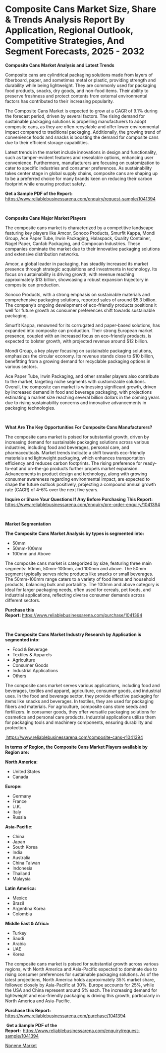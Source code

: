 <p><h1>Composite Cans Market Size, Share & Trends Analysis Report By Application, Regional Outlook, Competitive Strategies, And Segment Forecasts, 2025 - 2032</h1></p><p><strong>Composite Cans Market Analysis and Latest Trends</strong></p>
<p><p>Composite cans are cylindrical packaging solutions made from layers of fiberboard, paper, and sometimes metal or plastic, providing strength and durability while being lightweight. They are commonly used for packaging food products, snacks, dry goods, and non-food items. Their ability to preserve freshness and protect contents from external environmental factors has contributed to their increasing popularity.</p><p>The Composite Cans Market is expected to grow at a CAGR of 9.1% during the forecast period, driven by several factors. The rising demand for sustainable packaging solutions is propelling manufacturers to adopt composite cans, as they are often recyclable and offer lower environmental impact compared to traditional packaging. Additionally, the growing trend of convenience foods and snacks is boosting the demand for composite cans due to their efficient storage capabilities.</p><p>Latest trends in the market include innovations in design and functionality, such as tamper-evident features and resealable options, enhancing user convenience. Furthermore, manufacturers are focusing on customization to cater to specific industries and consumer preferences. As sustainability takes center stage in global supply chains, composite cans are shaping up to be a preferred choice for many brands keen on reducing their carbon footprint while ensuring product safety.</p></p>
<p><strong>Get a Sample PDF of the Report:&nbsp;</strong> <a href="https://www.reliablebusinessarena.com/enquiry/request-sample/1041394?utm_campaign=1990&utm_medium=2&utm_source=Github&utm_content=ia&utm_term=31032025&utm_id=composite-cans">https://www.reliablebusinessarena.com/enquiry/request-sample/1041394</a></p>
<p>&nbsp;</p>
<p><strong>Composite Cans Major Market Players</strong></p>
<p><p>The composite cans market is characterized by a competitive landscape featuring key players like Amcor, Sonoco Products, Smurfit Kappa, Mondi Group, Ace Paper Tube, Irwin Packaging, Halaspack, Quality Container, Nagel Paper, Canfab Packaging, and Compocan Industries. These companies dominate the market due to their innovative packaging solutions and extensive distribution networks.</p><p>Amcor, a global leader in packaging, has steadily increased its market presence through strategic acquisitions and investments in technology. Its focus on sustainability is driving growth, with revenue reaching approximately $13 billion, showcasing a robust expansion trajectory in composite can production.</p><p>Sonoco Products, with a strong emphasis on sustainable materials and comprehensive packaging solutions, reported sales of around $5.3 billion. The company’s ongoing development of eco-friendly products positions it well for future growth as consumer preferences shift towards sustainable packaging.</p><p>Smurfit Kappa, renowned for its corrugated and paper-based solutions, has expanded into composite can production. Their strong European market presence, coupled with an increased focus on eco-friendly products, is expected to bolster growth, with projected revenue around $12 billion.</p><p>Mondi Group, a key player focusing on sustainable packaging solutions, emphasizes the circular economy. Its revenue stands close to $10 billion, benefitting from a growing demand for recyclable packaging options in various sectors.</p><p>Ace Paper Tube, Irwin Packaging, and other smaller players also contribute to the market, targeting niche segments with customizable solutions. Overall, the composite can market is witnessing significant growth, driven by increased demand in food and beverage packaging, with projections estimating a market size reaching several billion dollars in the coming years due to rising sustainability concerns and innovative advancements in packaging technologies.</p></p>
<p>&nbsp;</p>
<p><strong>What Are The Key Opportunities For Composite Cans Manufacturers?</strong></p>
<p><p>The composite cans market is poised for substantial growth, driven by increasing demand for sustainable packaging solutions across various industries, including food and beverages, personal care, and pharmaceuticals. Market trends indicate a shift towards eco-friendly materials and lightweight packaging, which enhances transportation efficiency and reduces carbon footprints. The rising preference for ready-to-eat and on-the-go products further propels market expansion. Advancements in product design and technology, along with growing consumer awareness regarding environmental impact, are expected to shape the future outlook positively, projecting a compound annual growth rate (CAGR) of 4-6% over the next five years.</p></p>
<p><strong>Inquire or Share Your Questions If Any Before Purchasing This Report:</strong> <a href="https://www.reliablebusinessarena.com/enquiry/pre-order-enquiry/1041394?utm_campaign=1990&utm_medium=2&utm_source=Github&utm_content=ia&utm_term=31032025&utm_id=composite-cans">https://www.reliablebusinessarena.com/enquiry/pre-order-enquiry/1041394</a></p>
<p>&nbsp;</p>
<p><strong>Market Segmentation</strong></p>
<p><strong>The Composite Cans Market Analysis by types is segmented into:</strong></p>
<p><ul><li>50mm</li><li>50mm-100mm</li><li>100mm and Above</li></ul></p>
<p><p>The composite cans market is categorized by size, featuring three main segments: 50mm, 50mm-100mm, and 100mm and above. The 50mm segment typically serves niche products like snacks or small beverages. The 50mm-100mm range caters to a variety of food items and household products, balancing bulk and portability. The 100mm and above category is ideal for larger packaging needs, often used for cereals, pet foods, and industrial applications, reflecting diverse consumer demands across different sectors.</p></p>
<p><strong>Purchase this Report:&nbsp;</strong><a href="https://www.reliablebusinessarena.com/purchase/1041394?utm_campaign=1990&utm_medium=2&utm_source=Github&utm_content=ia&utm_term=31032025&utm_id=composite-cans">https://www.reliablebusinessarena.com/purchase/1041394</a></p>
<p>&nbsp;</p>
<p><strong>The Composite Cans Market Industry Research by Application is segmented into:</strong></p>
<p><ul><li>Food & Beverage</li><li>Textiles & Apparels</li><li>Agriculture</li><li>Consumer Goods</li><li>Industrial Applications</li><li>Others</li></ul></p>
<p><p>The composite cans market serves various applications, including food and beverages, textiles and apparel, agriculture, consumer goods, and industrial uses. In the food and beverage sector, they provide effective packaging for items like snacks and beverages. In textiles, they are used for packaging fibers and materials. For agriculture, composite cans store seeds and fertilizers. In consumer goods, they offer versatile packaging solutions for cosmetics and personal care products. Industrial applications utilize them for packaging tools and machinery components, ensuring durability and protection.</p></p>
<p><a href="https://www.reliablebusinessarena.com/composite-cans-r1041394?utm_campaign=1990&utm_medium=2&utm_source=Github&utm_content=ia&utm_term=31032025&utm_id=composite-cans">&nbsp;https://www.reliablebusinessarena.com/composite-cans-r1041394</a></p>
<p><strong>In terms of Region, the Composite Cans Market Players available by Region are:</strong></p>
<p>
    <p> <strong> North America: </strong>
        <ul>
            <li>United States</li>
            <li>Canada</li>
        </ul>
        </p> 
    <p> <strong> Europe: </strong>
        <ul>
            <li>Germany</li>
            <li>France</li>
            <li>U.K.</li>
            <li>Italy</li>
            <li>Russia</li>
        </ul>
        </p> 
    <p> <strong> Asia-Pacific: </strong>
        <ul>
            <li>China</li>
            <li>Japan</li>
            <li>South Korea</li>
            <li>India</li>
            <li>Australia</li>
            <li>China Taiwan</li>
            <li>Indonesia</li>
            <li>Thailand</li>
            <li>Malaysia</li>
        </ul>
        </p> 
    <p> <strong> Latin America: </strong>
        <ul>
            <li>Mexico</li>
            <li>Brazil</li>
            <li>Argentina Korea</li>
            <li>Colombia</li>
        </ul>
        </p> 
    <p> <strong> Middle East & Africa: </strong>
        <ul>
            <li>Turkey</li>
            <li>Saudi</li>
            <li>Arabia</li>
            <li>UAE</li>
            <li>Korea</li>
        </ul>
    </p>
    </p>
<p><p>The composite cans market is poised for substantial growth across various regions, with North America and Asia-Pacific expected to dominate due to rising consumer preferences for sustainable packaging solutions. As of the latest projections, North America holds approximately 35% market share, followed closely by Asia-Pacific at 30%. Europe accounts for 25%, while the USA and China represent around 5% each. The increasing demand for lightweight and eco-friendly packaging is driving this growth, particularly in North America and Asia-Pacific.</p></p>
<p><strong>Purchase this Report: </strong><a href="https://www.reliablebusinessarena.com/purchase/1041394?utm_campaign=1990&utm_medium=2&utm_source=Github&utm_content=ia&utm_term=31032025&utm_id=composite-cans">https://www.reliablebusinessarena.com/purchase/1041394</a></p>
<p>&nbsp;<strong>Get a Sample PDF of the Report:&nbsp;&nbsp;</strong><a href="https://www.reliablebusinessarena.com/enquiry/request-sample/1041394?utm_campaign=1990&utm_medium=2&utm_source=Github&utm_content=ia&utm_term=31032025&utm_id=composite-cans">https://www.reliablebusinessarena.com/enquiry/request-sample/1041394</a></p>
<p><strong></strong></p>
<p><p><a href="https://github.com/MarciaRunte/Market-Research-Report-List-2/blob/main/nonene-market.md?utm_campaign=1990&utm_medium=2&utm_source=Github&utm_content=ia&utm_term=31032025&utm_id=composite-cans">Nonene Market</a></p></p>